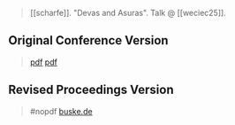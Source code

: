 > [[scharfe]]. "Devas and Asuras". Talk @ [[weciec25]].

## Original Conference Version
> [pdf](https://ucla.app.box.com/v/weciec2013-scharfe)
> [pdf](a/scharfe2013.pdf)

## Revised Proceedings Version
> #nopdf
> [buske.de](https://buske.de/proceedings-of-the-25th-annual-ucla-indo-european-conference.html)